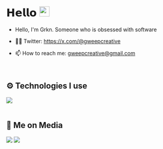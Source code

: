 # 𝗛𝗲𝗹𝗹𝗼 <img src="https://user-images.githubusercontent.com/5679180/79618120-0daffb80-80be-11ea-819e-d2b0fa904d07.gif" width="27"> 


<div align="left" width="100%">

- Hello, I'm Grkn. Someone who is obsessed with software

- 👨‍💻 Twitter: https://x.com/@gweepcreative
- 📫 How to reach me: gweepcreative@gmail.com
  
<br />
   
## ⚙️ Technologies I use
   
<img src="https://skillicons.dev/icons?i=ts,js,nodejs,react,nextjs,express,cs,cpp,arduino,py,html,css,tailwind,mongodb,sqlite,mysql,firebase&theme=dark" />
</div>

<br />

## 📱 Me on Media
<div>
   <a href="https://twitter.com/@GweepCreative"><img src="https://skillicons.dev/icons?i=twitter&theme=dark" /></a>
   <a href="https://discord.com/users/586822327568695317"><img src="https://skillicons.dev/icons?i=discord&theme=dark" /></a>
</div>

<br />
